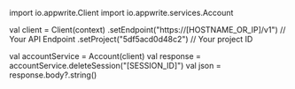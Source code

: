 import io.appwrite.Client
import io.appwrite.services.Account

val client = Client(context)
  .setEndpoint("https://[HOSTNAME_OR_IP]/v1") // Your API Endpoint
  .setProject("5df5acd0d48c2") // Your project ID

val accountService = Account(client)
val response = accountService.deleteSession("[SESSION_ID]")
val json = response.body?.string()